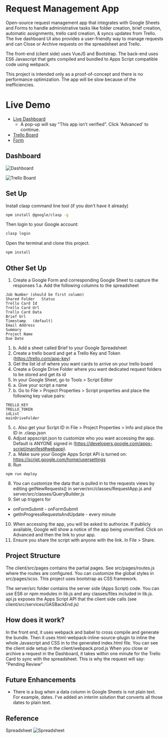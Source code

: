 # Request Management App
Open-source request management app that integrates with Google Sheets and Forms to handle administrative tasks like folder creation, brief creation, automatic assignments, trello card creation, & syncs updates from Trello. The live dashboard UI also provides a user-friendly way to manage requests and can Close or Archive requests on the spreadsheet and Trello.

The front-end (client side) uses VueJS and Bootstrap. The back-end uses ES6 Javascript that gets compiled and bundled to Apps Script compatible code using webpack.

This project is intended only as a proof-of-concept and there is no performance optimization. The app will be slow because of the inefficiencies. 

# Live Demo
- [Live Dashboard](https://script.google.com/macros/s/AKfycbzgPXDj3PM1cKVB_Wf-AIu9MJL7uu2TwoGkL90KpfSp/exec)
  - A pop-up will say "This app isn't verified". Click 'Advanced' to continue.
- [Trello Board](https://trello.com/b/2nYmBREX/request-management-app-demo)
- [Form](https://docs.google.com/forms/d/e/1FAIpQLSfi01auBACD93dRZmzlDoquNm0xArFcQ0fKDEwW3c9qiz9Yzw/viewform)


## Dashboard
![Dashboard](http://67.205.135.229/wp-content/uploads/2020/07/Screen-Shot-2020-07-12-at-6.35.45-PM-1024x472.png "Dashboard")

![Trello Board](http://67.205.135.229/wp-content/uploads/2020/07/Screen-Shot-2020-07-12-at-6.37.07-PM-1024x474.png "Trello Board")

## Set Up

Install clasp command line tool (if you don't have it already)

```bash
npm install @google/clasp -g
```

Then login to your Google account:

```bash
clasp login
```
Open the terminal and clone this project.

```bash
npm install
```


## Other Set Up

1. Create a Google Form and corresponding Google Sheet to capture the responses
1.a. Add the following columns to the spreadsheet
```
Job Number (should be first column)
Shared Folder	Status	
Trello Card Id	
Trello Card Url	
Trello Card Data	
Brief Url	
Timestamp	(default)
Email Address	
Summary	
Project Name	
Due Date
```
1. b. Add a sheet called Brief to your Google Spreadsheet
2. Create a trello board and get a Trello Key and Token (https://trello.com/app-key)
3. Get the list id of where you want cards to arrive on your trello board
4. Create a Google Drive Folder where you want dedicated request folders to be stored and get its id
5. In your Google Sheet, go to Tools > Script Editor
5. a. Give your script a name
5. b. Go to File > Project Properties > Script properties and place the following key value pairs:
```
TRELLO_KEY
TRELLO_TOKEN
idList
mainDriveFolder
```
5. c. Also get your Script ID in File > Project Properties > Info and place the ID in .clasp.json
6. Adjust appscript.json to customize who you want accessing the app. Default is ANYONE signed in (https://developers.google.com/apps-script/manifest#webapp).
6. a. Make sure your Google Apps Script API is turned on: https://script.google.com/home/usersettings
7. Run
```
npm run deploy
```
8. You can customize the data that is pulled in to the requests views by editing getNewRequests() in server/src/classes/RequestApp.js and server/src/classes/QueryBuilder.js
9. Set up triggers for 
- onFormSubmit - onFormSubmit
- getInProgressRequestsAndUpdate - every minute
10. When accessing the app, you will be asked to authorize. If publicly available, Google will show a notice of the app being unverified. Click on Advanced and then the link to your app.
11. Ensure you share the script with anyone with the link. In File > Share.

## Project Structure

The client/src/pages contains the partial pages. See src/pages/routes.js where the routes are configured.
You can customize the global styles in src/pages/scss. This project uses bootstrap as CSS framework.

The server/src folder contains the server side (Apps Script) code. You can use ES6 or npm modules in lib.js and any classes/files included in lib.js. 
api.js exposes the Apps Script API that the client side calls (see client/src/services/GASBackEnd.js)


## How does it work?
In the front end, it uses webpack and babel to cross compile and generate the bundle.
Then it uses html-webpack-inline-source-plugin to inline the whole Javascript and CSS in to the generated index.html file.
You can see the client side setup in the client/webpack.prod.js 
When you close or archive a request in the Dashboard, it takes within one minute for the Trello Card to sync with the spreadsheet. This is why the request will say: "Pending Review"

## Future Enhancements
- There is a bug when a data column in Google Sheets is not plain text. For example, dates. I've added an interim solution that converts all those dates to plain text.

## Reference
Spreadsheet
![Spreadsheet](http://67.205.135.229/wp-content/uploads/2020/07/Screen-Shot-2020-07-12-at-6.24.48-PM-1024x455.png "Spreadsheet")

